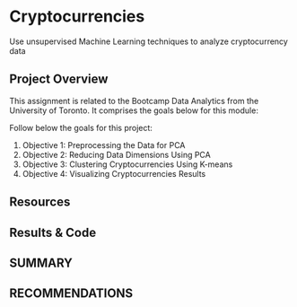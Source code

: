 # Cryptocurrencies
Use unsupervised Machine Learning techniques to analyze cryptocurrency data

## Project Overview

This assignment is related to the Bootcamp Data Analytics from the University of Toronto. It comprises the goals below for this module: 

Follow below the goals for this project:

1) Objective 1: Preprocessing the Data for PCA
2) Objective 2: Reducing Data Dimensions Using PCA
3) Objective 3: Clustering Cryptocurrencies Using K-means
4) Objective 4: Visualizing Cryptocurrencies Results

## Resources



## Results & Code


## SUMMARY



## RECOMMENDATIONS

